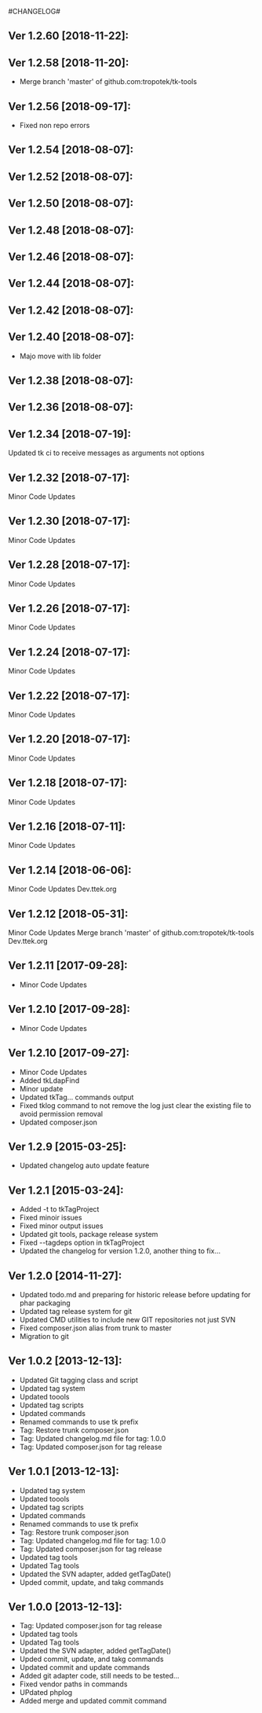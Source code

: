 #CHANGELOG#

Ver 1.2.60 [2018-11-22]:
-------------------------------


Ver 1.2.58 [2018-11-20]:
-------------------------------
  - Merge branch 'master' of github.com:tropotek/tk-tools


Ver 1.2.56 [2018-09-17]:
-------------------------------
  - Fixed non repo errors


Ver 1.2.54 [2018-08-07]:
-------------------------------


Ver 1.2.52 [2018-08-07]:
-------------------------------


Ver 1.2.50 [2018-08-07]:
-------------------------------


Ver 1.2.48 [2018-08-07]:
-------------------------------


Ver 1.2.46 [2018-08-07]:
-------------------------------


Ver 1.2.44 [2018-08-07]:
-------------------------------


Ver 1.2.42 [2018-08-07]:
-------------------------------


Ver 1.2.40 [2018-08-07]:
-------------------------------
  - Majo move with lib folder


Ver 1.2.38 [2018-08-07]:
-------------------------------


Ver 1.2.36 [2018-08-07]:
-------------------------------


Ver 1.2.34 [2018-07-19]:
-------------------------------
Updated tk ci to receive messages as arguments not options


Ver 1.2.32 [2018-07-17]:
-------------------------------
Minor Code Updates


Ver 1.2.30 [2018-07-17]:
-------------------------------
Minor Code Updates


Ver 1.2.28 [2018-07-17]:
-------------------------------
Minor Code Updates


Ver 1.2.26 [2018-07-17]:
-------------------------------
Minor Code Updates


Ver 1.2.24 [2018-07-17]:
-------------------------------
Minor Code Updates


Ver 1.2.22 [2018-07-17]:
-------------------------------
Minor Code Updates


Ver 1.2.20 [2018-07-17]:
-------------------------------
Minor Code Updates


Ver 1.2.18 [2018-07-17]:
-------------------------------
Minor Code Updates


Ver 1.2.16 [2018-07-11]:
-------------------------------
Minor Code Updates


Ver 1.2.14 [2018-06-06]:
-------------------------------
Minor Code Updates
Dev.ttek.org


Ver 1.2.12 [2018-05-31]:
-------------------------------
Minor Code Updates
Merge branch 'master' of github.com:tropotek/tk-tools
Dev.ttek.org


Ver 1.2.11 [2017-09-28]:
-------------------------------
 - Minor Code Updates


Ver 1.2.10 [2017-09-28]:
-------------------------------
 - Minor Code Updates


Ver 1.2.10 [2017-09-27]:
-------------------------------
 - Minor Code Updates
 - Added tkLdapFind
 - Minor update
 - Updated tkTag... commands output
 - Fixed tklog command to not remove the log just clear the existing file to avoid permission removal
 - Updated composer.json


Ver 1.2.9 [2015-03-25]:
-------------------------------
 - Updated changelog auto update feature


Ver 1.2.1 [2015-03-24]:
-------------------------------
 - Added -t to tkTagProject
 - Fixed minoir issues
 - Fixed minor output issues
 - Updated git tools, package release system
 - Fixed --tagdeps option in tkTagProject
 - Updated the changelog for version 1.2.0, another thing to fix...


Ver 1.2.0 [2014-11-27]:
----------------
 - Updated todo.md and preparing for historic release before updating for phar packaging
 - Updated tag release system for git
 - Updated CMD utilities to include new GIT repositories not just SVN
 - Fixed composer.json alias from trunk to master
 - Migration to git


Ver 1.0.2 [2013-12-13]:
----------------
 - Updated Git tagging class and script
 - Updated tag system
 - Updated toools
 - Updated tag scripts
 - Updated commands
 - Renamed commands to use tk prefix
 - Tag: Restore trunk composer.json
 - Tag: Updated changelog.md file for tag: 1.0.0
 - Tag: Updated composer.json for tag release


Ver 1.0.1 [2013-12-13]:
----------------
 - Updated tag system
 - Updated toools
 - Updated tag scripts
 - Updated commands
 - Renamed commands to use tk prefix
 - Tag: Restore trunk composer.json
 - Tag: Updated changelog.md file for tag: 1.0.0
 - Tag: Updated composer.json for tag release
 - Updated tag tools
 - Updated Tag tools
 - Updated the SVN adapter, added getTagDate()
 - Upded commit, update, and takg commands


Ver 1.0.0 [2013-12-13]:
----------------
 - Tag: Updated composer.json for tag release
 - Updated tag tools
 - Updated Tag tools
 - Updated the SVN adapter, added getTagDate()
 - Upded commit, update, and takg commands
 - Updated commit and update commands
 - Added git adapter code, still needs to be tested...
 - Fixed vendor paths in commands
 - UPdated phplog
 - Added merge and updated commit command

